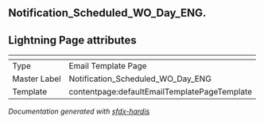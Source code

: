 ## Notification_Scheduled_WO_Day_ENG.

## Lightning Page attributes

|<!-- -->|<!-- -->|
|:---|:---|
|Type| Email Template Page|
|Master Label|Notification_Scheduled_WO_Day_ENG|
|Template|contentpage:defaultEmailTemplatePageTemplate|




<!-- Page description -->


_Documentation generated with [sfdx-hardis](https://sfdx-hardis.cloudity.com)_
